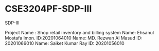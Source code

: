 # CSE3204PF-SDP-III
 SDP-III 

Project Name : Shop retail inventory and billing system
Name: Ehsanul Mostafa Imon.
ID:20201064010
Name: MD. Rezwan Al Masud
ID: 20201066010
Name: Saiket Kumar Ray
ID: 20201056010
